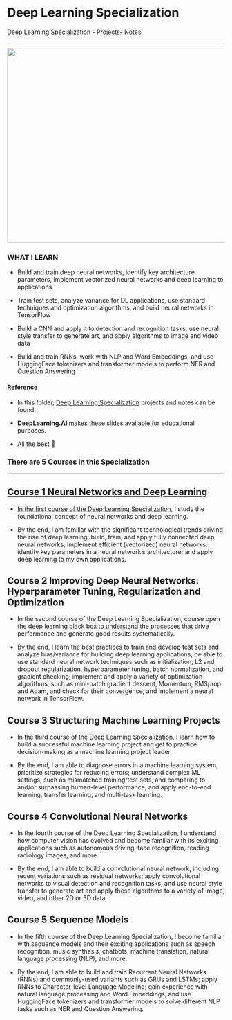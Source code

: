# Deep Learning Specialization
Deep Learning Specialization - Projects- Notes

----------------------------------------

<img src="https://aikademi.com/wp-content/uploads/2018/01/deeplearning.png" width="550" height="450">

### WHAT  I LEARN

- Build and train deep neural networks, identify key architecture parameters, implement vectorized neural networks and deep learning to applications

- Train test sets, analyze variance for DL applications, use standard techniques and optimization algorithms, and build neural networks in TensorFlow

- Build a CNN and apply it to detection and recognition tasks, use neural style transfer to generate art, and apply algorithms to image and video data

- Build and train RNNs, work with NLP and Word Embeddings, and use HuggingFace tokenizers and transformer models to perform NER and Question Answering


#### Reference
- In this folder, [Deep Learning Specialization](https://www.coursera.org/specializations/deep-learning) projects and notes can be found.

- **DeepLearning.AI** makes these slides available for educational purposes. 

- All the best 🤘


### There are 5 Courses in this Specialization
--------------------------------------------------

## [Course 1 Neural Networks and Deep Learning](https://github.com/kb1907/Deep-Learning-Specialization/tree/main/Convolutional%20Neural%20Networks)

- [In the first course of the Deep Learning Specialization](https://www.coursera.org/learn/neural-networks-deep-learning?specialization=deep-learning), I study the foundational concept of neural networks and deep learning. 

- By the end,  I am familiar with the significant technological trends driving the rise of deep learning; build, train, and apply fully connected deep neural networks; implement efficient (vectorized) neural networks; identify key parameters in a neural network’s architecture; and apply deep learning to my own applications.


## Course 2 Improving Deep Neural Networks: Hyperparameter Tuning, Regularization and Optimization

- In the second course of the Deep Learning Specialization, course open the deep learning black box to understand the processes that drive performance and generate good results systematically. 

- By the end, I learn the best practices to train and develop test sets and analyze bias/variance for building deep learning applications; be able to use standard neural network techniques such as initialization, L2 and dropout regularization, hyperparameter tuning, batch normalization, and gradient checking; implement and apply a variety of optimization algorithms, such as mini-batch gradient descent, Momentum, RMSprop and Adam, and check for their convergence; and implement a neural network in TensorFlow.

## Course 3 Structuring Machine Learning Projects

- In the third course of the Deep Learning Specialization, I learn how to build a successful machine learning project and get to practice decision-making as a machine learning project leader. 

- By the end, I am able to diagnose errors in a machine learning system; prioritize strategies for reducing errors; understand complex ML settings, such as mismatched training/test sets, and comparing to and/or surpassing human-level performance; and apply end-to-end learning, transfer learning, and multi-task learning.


## Course 4 Convolutional Neural Networks

- In the fourth course of the Deep Learning Specialization, I understand how computer vision has evolved and become familiar with its exciting applications such as autonomous driving, face recognition, reading radiology images, and more.

- By the end, I am able to build a convolutional neural network, including recent variations such as residual networks; apply convolutional networks to visual detection and recognition tasks; and use neural style transfer to generate art and apply these algorithms to a variety of image, video, and other 2D or 3D data. 

## Course 5 Sequence Models

- In the fifth course of the Deep Learning Specialization, I become familiar with sequence models and their exciting applications such as speech recognition, music synthesis, chatbots, machine translation, natural language processing (NLP), and more. 

- By the end, I am able to build and train Recurrent Neural Networks (RNNs) and commonly-used variants such as GRUs and LSTMs; apply RNNs to Character-level Language Modeling; gain experience with natural language processing and Word Embeddings; and use HuggingFace tokenizers and transformer models to solve different NLP tasks such as NER and Question Answering.



